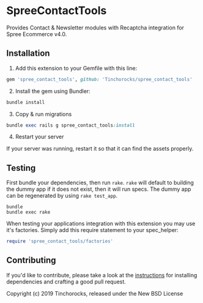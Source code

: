 # SpreeContactTools

Provides Contact & Newsletter modules with Recaptcha integration for Spree Ecommerce v4.0. 

## Installation

1. Add this extension to your Gemfile with this line:
  ```ruby
  gem 'spree_contact_tools', github: 'Tinchorocks/spree_contact_tools'
  ```

2. Install the gem using Bundler:
  ```ruby
  bundle install
  ```

3. Copy & run migrations
  ```ruby
  bundle exec rails g spree_contact_tools:install
  ```

4. Restart your server

  If your server was running, restart it so that it can find the assets properly.

## Testing

First bundle your dependencies, then run `rake`. `rake` will default to building the dummy app if it does not exist, then it will run specs. The dummy app can be regenerated by using `rake test_app`.

```shell
bundle
bundle exec rake
```

When testing your applications integration with this extension you may use it's factories.
Simply add this require statement to your spec_helper:

```ruby
require 'spree_contact_tools/factories'
```


## Contributing

If you'd like to contribute, please take a look at the
[instructions](CONTRIBUTING.md) for installing dependencies and crafting a good
pull request.

Copyright (c) 2019 Tinchorocks, released under the New BSD License
